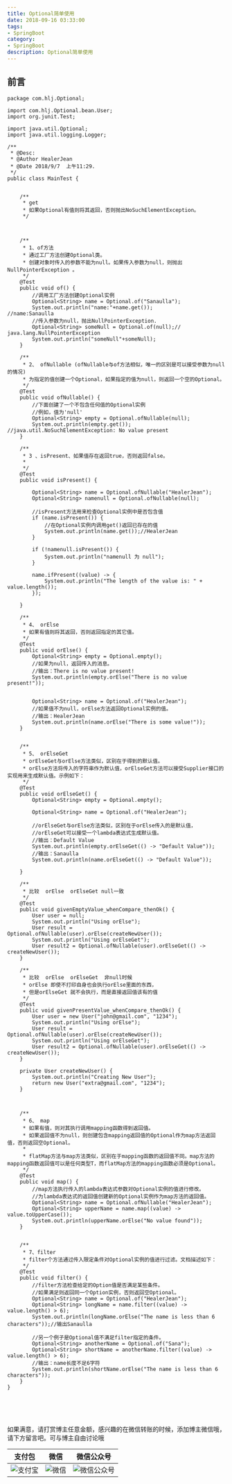 ```yaml
---
title: Optional简单使用
date: 2018-09-16 03:33:00
tags: 
- SpringBoot
category: 
- SpringBoot
description: Optional简单使用
---
```

<!-- image url 
https://raw.githubusercontent.com/HealerJean123/HealerJean123.github.io/master/blogImages
　　首行缩进
<font color="red">  </font>
-->

## 前言



```
package com.hlj.Optional;

import com.hlj.Optional.bean.User;
import org.junit.Test;

import java.util.Optional;
import java.util.logging.Logger;

/**
 * @Desc:
 * @Author HealerJean
 * @Date 2018/9/7  上午11:29.
 */
public class MainTest {


    /**
     * get
     * 如果Optional有值则将其返回，否则抛出NoSuchElementException。
     */



    /**
     * 1、of方法
     * 通过工厂方法创建Optional类。
     * 创建对象时传入的参数不能为null。如果传入参数为null，则抛出NullPointerException 。
     */
    @Test
    public void of() {
        //调用工厂方法创建Optional实例
        Optional<String> name = Optional.of("Sanaulla");
        System.out.println("name:"+name.get());         //name:Sanaulla
        //传入参数为null，抛出NullPointerException.
        Optional<String> someNull = Optional.of(null);// java.lang.NullPointerException
        System.out.println("someNull"+someNull);
    }

    /**
     * 2、 ofNullable (ofNullable与of方法相似，唯一的区别是可以接受参数为null的情况)
     * 为指定的值创建一个Optional，如果指定的值为null，则返回一个空的Optional。
     */
    @Test
    public void ofNullable() {
        //下面创建了一个不包含任何值的Optional实例
        //例如，值为'null'
        Optional<String> empty = Optional.ofNullable(null);
        System.out.println(empty.get()); //java.util.NoSuchElementException: No value present
    }

    /**
     * 3 、isPresent、如果值存在返回true，否则返回false。
     *
     */
    @Test
    public void isPresent() {

        Optional<String> name = Optional.ofNullable("HealerJean");
        Optional<String> namenull = Optional.ofNullable(null);

        //isPresent方法用来检查Optional实例中是否包含值
        if (name.isPresent()) {
            //在Optional实例内调用get()返回已存在的值
            System.out.println(name.get());//HealerJean
        }

        if (!namenull.isPresent()) {
            System.out.println("namenull 为 null");
        }

        name.ifPresent((value) -> {
            System.out.println("The length of the value is: " + value.length());
        });

    }

    /**
     * 4、 orElse
     * 如果有值则将其返回，否则返回指定的其它值。
     */
    @Test
    public void orElse() {
        Optional<String> empty = Optional.empty();
        //如果为null，返回传入的消息。
        //输出：There is no value present!
        System.out.println(empty.orElse("There is no value present!"));


        Optional<String> name = Optional.of("HealerJean");
        //如果值不为null，orElse方法返回Optional实例的值。
        //输出：HealerJean
        System.out.println(name.orElse("There is some value!"));
    }


    /**
     * 5、 orElseGet
     * orElseGet与orElse方法类似，区别在于得到的默认值。
     * orElse方法将传入的字符串作为默认值，orElseGet方法可以接受Supplier接口的实现用来生成默认值。示例如下：
     */
    @Test
    public void orElseGet() {
        Optional<String> empty = Optional.empty();

        Optional<String> name = Optional.of("HealerJean");

        //orElseGet与orElse方法类似，区别在于orElse传入的是默认值，
        //orElseGet可以接受一个lambda表达式生成默认值。
        //输出：Default Value
        System.out.println(empty.orElseGet(() -> "Default Value"));
        //输出：Sanaulla
        System.out.println(name.orElseGet(() -> "Default Value"));

    }

    /**
     * 比较  orElse  orElseGet null一致
     */
    @Test
    public void givenEmptyValue_whenCompare_thenOk() {
        User user = null;
        System.out.println("Using orElse");
        User result = Optional.ofNullable(user).orElse(createNewUser());
        System.out.println("Using orElseGet");
        User result2 = Optional.ofNullable(user).orElseGet(() -> createNewUser());
    }

    /**
     * 比较  orElse  orElseGet  非null时候
     * orElse 即使不打印自身也会执行orElse里面的东西，
     * 但是orElseGet 就不会执行，而是直接返回值该有的值
     */
    @Test
    public void givenPresentValue_whenCompare_thenOk() {
        User user = new User("john@gmail.com", "1234");
        System.out.println("Using orElse");
        User result = Optional.ofNullable(user).orElse(createNewUser());
        System.out.println("Using orElseGet");
        User result2 = Optional.ofNullable(user).orElseGet(() -> createNewUser());
    }

    private User createNewUser() {
        System.out.println("Creating New User");
        return new User("extra@gmail.com", "1234");
    }



    /**
     * 6、 map
     * 如果有值，则对其执行调用mapping函数得到返回值。
     * 如果返回值不为null，则创建包含mapping返回值的Optional作为map方法返回值，否则返回空Optional。
     *
     * flatMap方法与map方法类似，区别在于mapping函数的返回值不同。map方法的mapping函数返回值可以是任何类型T，而flatMap方法的mapping函数必须是Optional。
     */
    @Test
    public void map() {
        //map方法执行传入的lambda表达式参数对Optional实例的值进行修改。
        //为lambda表达式的返回值创建新的Optional实例作为map方法的返回值。
        Optional<String> name = Optional.ofNullable("HealerJean");
        Optional<String> upperName = name.map((value) -> value.toUpperCase());
        System.out.println(upperName.orElse("No value found"));
    }


    /**
     * 7、filter
     * filter个方法通过传入限定条件对Optional实例的值进行过滤。文档描述如下：
     */
    @Test
    public void filter() {
        //filter方法检查给定的Option值是否满足某些条件。
        //如果满足则返回同一个Option实例，否则返回空Optional。
        Optional<String> name = Optional.of("HealerJean");
        Optional<String> longName = name.filter((value) -> value.length() > 6);
        System.out.println(longName.orElse("The name is less than 6 characters"));//输出Sanaulla

        //另一个例子是Optional值不满足filter指定的条件。
        Optional<String> anotherName = Optional.of("Sana");
        Optional<String> shortName = anotherName.filter((value) -> value.length() > 6);
        //输出：name长度不足6字符
        System.out.println(shortName.orElse("The name is less than 6 characters"));
    }
}


```





<br/><br/><br/>
如果满意，请打赏博主任意金额，感兴趣的在微信转账的时候，添加博主微信哦， 请下方留言吧。可与博主自由讨论哦

|支付包 | 微信|微信公众号|
|:-------:|:-------:|:------:|
|![支付宝](https://raw.githubusercontent.com/HealerJean123/HealerJean123.github.io/master/assets/img/tctip/alpay.jpg) | ![微信](https://raw.githubusercontent.com/HealerJean123/HealerJean123.github.io/master/assets/img/tctip/weixin.jpg)|![微信公众号](https://raw.githubusercontent.com/HealerJean123/HealerJean123.github.io/master/assets/img/my/qrcode_for_gh_a23c07a2da9e_258.jpg)|




<!-- Gitalk 评论 start  -->

<link rel="stylesheet" href="https://unpkg.com/gitalk/dist/gitalk.css">
<script src="https://unpkg.com/gitalk@latest/dist/gitalk.min.js"></script> 
<div id="gitalk-container"></div>    
 <script type="text/javascript">
    var gitalk = new Gitalk({
		clientID: `1d164cd85549874d0e3a`,
		clientSecret: `527c3d223d1e6608953e835b547061037d140355`,
		repo: `HealerJean123.github.io`,
		owner: 'HealerJean123',
		admin: ['HealerJean123'],
		id: 'HpwOMcBSKQ5WTxA0',
    });
    gitalk.render('gitalk-container');
</script> 

<!-- Gitalk end -->

